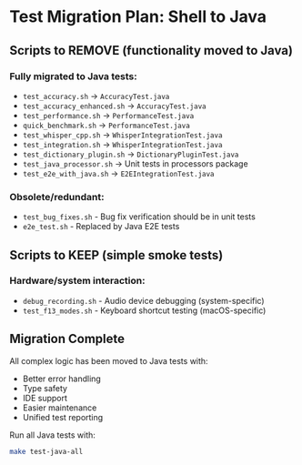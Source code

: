# Test Migration Plan: Shell to Java

## Scripts to REMOVE (functionality moved to Java)

### Fully migrated to Java tests:
- `test_accuracy.sh` → `AccuracyTest.java`
- `test_accuracy_enhanced.sh` → `AccuracyTest.java`
- `test_performance.sh` → `PerformanceTest.java`
- `quick_benchmark.sh` → `PerformanceTest.java`
- `test_whisper_cpp.sh` → `WhisperIntegrationTest.java`
- `test_integration.sh` → `WhisperIntegrationTest.java`
- `test_dictionary_plugin.sh` → `DictionaryPluginTest.java`
- `test_java_processor.sh` → Unit tests in processors package
- `test_e2e_with_java.sh` → `E2EIntegrationTest.java`

### Obsolete/redundant:
- `test_bug_fixes.sh` - Bug fix verification should be in unit tests
- `e2e_test.sh` - Replaced by Java E2E tests

## Scripts to KEEP (simple smoke tests)

### Hardware/system interaction:
- `debug_recording.sh` - Audio device debugging (system-specific)
- `test_f13_modes.sh` - Keyboard shortcut testing (macOS-specific)

## Migration Complete

All complex logic has been moved to Java tests with:
- Better error handling
- Type safety
- IDE support
- Easier maintenance
- Unified test reporting

Run all Java tests with:
```bash
make test-java-all
```
